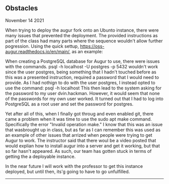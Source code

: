 Obstacles
-----------------------------------------------------------------------------------------------------------------------------------------
November 14 2021

When trying to deploy the augur fork onto an Ubunto instance, there were many issues that prevented the deployment.
The provided instructions as part of the class had many parts where the sequence wouldn't allow further pogression.
Using the quick settup, https://oss-augur.readthedocs.io/en/main/, as an example:

When creating a PostgreSQL database for Augur to use, there were issues with the commands. 
psql -h localhost -U postgres -p 5432 wouldn't work since the user postgres, being something that I hadn't touched before as this was a presented instruction,
required a password that I would need to provide. As I had nothign to do with the user postgres, I instead opted to use the command: psql -h localhost
This then lead to the system asking for the password to my user dvin.hackman. However, it would seem that none of the passwords for my own user worked.
It turned out that I had to log into PostgreSQL as a root user and set the password for postgres.

Yet after all of this, when I finally got throug and even enabled git, there came a problem when it was time to use the sudo apt make command.
Specifically the error "Invalid operation make." I know that this was an issue that wasbrought up in class, but as far as I can remember this 
was used as an example of other issues that arrized when people were trying to get Augur to work. The instructor said that there woul be a 
video posted that would explian how to install augur into a server and get it working, but that so far hasn't appeared. As such, our team has gotten stuck 
in terms of getting the a deployable instance.

In the near future I will work with the professor to get this instance deployed, but until then, its'g going to have to go unfulfilled.

-------------------------------------------------------------------------------------------------------------------------------------------

